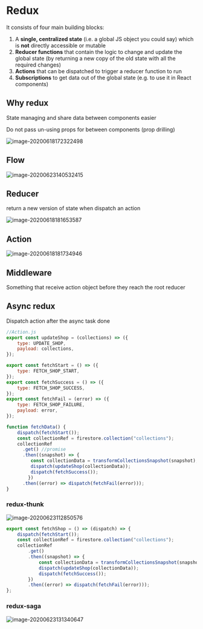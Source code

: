 # Redux

It consists of four main building blocks:

1. A **single, centralized state** (i.e. a global JS object you could say) which is **not** directly accessible or mutable
2. **Reducer functions** that contain the logic to change and update the global state (by returning a new copy of the old state with all the required changes)
3. **Actions** that can be dispatched to trigger a reducer function to run
4. **Subscriptions** to get data out of the global state (e.g. to use it in React components)

## Why redux

State managing and share data between components easier

Do not pass un-using props for between components (prop drilling)

![image-20200618172322498](C:\Users\ASUS\AppData\Roaming\Typora\typora-user-images\image-20200618172322498.png)

## Flow

![image-20200623140532415](C:\Users\ASUS\AppData\Roaming\Typora\typora-user-images\image-20200623140532415.png)

## Reducer

return a new version of state when dispatch an action

![image-20200618181653587](C:\Users\ASUS\AppData\Roaming\Typora\typora-user-images\image-20200618181653587.png)

## Action

![image-20200618181734946](C:\Users\ASUS\AppData\Roaming\Typora\typora-user-images\image-20200618181734946.png)

## Middleware

Something that receive action object before they reach the root reducer

## Async redux

Dispatch action after the async task done

```js
//Action.js
export const updateShop = (collections) => ({
	type: UPDATE_SHOP,
	payload: collections,
});

export const fetchStart = () => ({
	type: FETCH_SHOP_START,
});
export const fetchSuccess = () => ({
	type: FETCH_SHOP_SUCCESS,
});
export const fetchFail = (error) => ({
	type: FETCH_SHOP_FAILURE,
	payload: error,
});
```



```js
function fetchData() {
    dispatch(fetchStart());
    const collectionRef = firestore.collection("collections");
    collectionRef
      .get() //promise
      .then((snapshot) => {
         const collectionData = transformCollectionsSnapshot(snapshot);
         dispatch(updateShop(collectionData));
         dispatch(fetchSuccess());
        })
      .then((error) => dispatch(fetchFail(error)));
}
```

### redux-thunk

![image-20200623112850576](C:\Users\ASUS\AppData\Roaming\Typora\typora-user-images\image-20200623112850576.png)

```js
export const fetchShop = () => (dispatch) => {
	dispatch(fetchStart());
	const collectionRef = firestore.collection("collections");
	collectionRef
		.get()
		.then((snapshot) => {
			const collectionData = transformCollectionsSnapshot(snapshot);
			dispatch(updateShop(collectionData));
			dispatch(fetchSuccess());
		})
		.then((error) => dispatch(fetchFail(error)));
};
```

### redux-saga

![image-20200623131340647](C:\Users\ASUS\AppData\Roaming\Typora\typora-user-images\image-20200623131340647.png)

# 